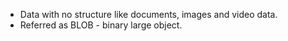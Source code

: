 - Data with no structure like documents, images and video data. 
- Referred as BLOB - binary large object. 